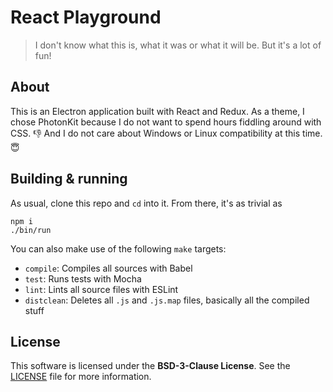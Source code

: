 # React Playground

> I don't know what this is, what it was or what it will be. But it's a lot of fun!

## About

This is an Electron application built with React and Redux. As a theme, I chose PhotonKit because I do not want to spend hours fiddling around with CSS. 👎 And I do not care about Windows or Linux compatibility at this time. 😇

## Building & running

As usual, clone this repo and `cd` into it. From there, it's as trivial as

```
npm i
./bin/run
```

You can also make use of the following `make` targets:

- `compile`: Compiles all sources with Babel
- `test`: Runs tests with Mocha
- `lint`: Lints all source files with ESLint
- `distclean`: Deletes all `.js` and `.js.map` files, basically all the compiled stuff

## License

This software is licensed under the **BSD-3-Clause License**. See the [LICENSE](LICENSE) file for more information.
